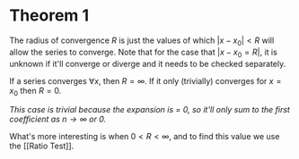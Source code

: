 # Theorem 1

The radius of convergence $R$ is just the values of which $|x-x_{0}| < R$  will allow the series to converge. Note that for the case that $|x-x_{0} = R|$, it is unknown if it'll converge or diverge and it needs to be checked separately.

If a series converges $\forall x$, then $R = \infty$. If it only (trivially) converges for $x=x_{0}$ then $R=0$.

_This case is trivial because the expansion is = 0, so it'll only sum to the first coefficient as $n\to \infty$ or 0._

What's more interesting is when $0 < R <\infty$, and to find this value we use the [[Ratio Test]]. 